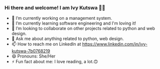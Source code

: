 ### Hi there and welcome! I am Ivy Kutswa 👋🏽

- 🔭 I’m currently working on a management system.
- 🌱 I’m currently learning software engineering and I'm loving it!
- 👯 I’m looking to collaborate on other projects related to python and web design.
- 💬 Ask me about anything related to python, web design.
- 📫 How to reach me on LinkedIn at https://www.linkedin.com/in/ivy-kutswa-7b0768219
- 😄 Pronouns: She/Her
- ⚡ Fun fact about me: I love reading, a lot.🙃

